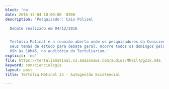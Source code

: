 ```yaml
---
block: 'no'
date: 2016-12-04 10:00:00 -0300
description: 'Pesquisador: Caio Polizel

  Debate realizado em 04/12/2016


  Tertúlia Matinal é a reunião aberta onde os pesquisadores da Conscienciologia apresentam
  seus temas de estudo para debate geral. Ocorre todos os domingos pela manhã, das
  09h às 10h45, no auditório do Tertuliarium.'
explicit: 'no'
file: https://tertuliamatinal.s3.amazonaws.com/audios/Mh81l7pgZ1k.m4a
keyword: conscienciologia
layout: post
title: Tertúlia Matinal 23 - Autogestão Existencial

---
```

